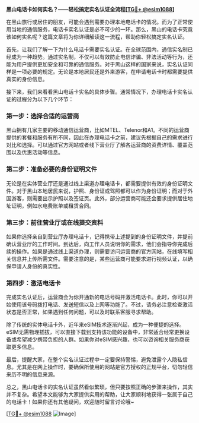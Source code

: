 **黑山电话卡如何实名？——轻松搞定实名认证全流程[[TG💪+ @esim1088](https://t.me/s/esim1088)]**

在黑山旅行或居住的朋友，可能会遇到需要办理本地电话卡的情况。而为了正常使用当地的通信服务，电话卡实名认证是必不可少的一环。那么，黑山的电话卡究竟该如何实名呢？这篇文章将为你详细解读这一流程，帮助你轻松搞定实名认证。

首先，让我们了解一下为什么电话卡需要实名认证。在全球范围内，通信实名制已经成为一种趋势。通过实名制，不仅可以有效防止电信诈骗、非法活动等行为，还能为用户提供更加安全和可靠的通信服务。对于黑山这样的国家来说，实名认证同样是一项必要的规定。无论是本地居民还是外来游客，在申请电话卡时都需要提供真实的身份信息。

接下来，我们来看看黑山电话卡实名的具体步骤。通常情况下，办理电话卡实名认证的过程分为以下几个环节：

### 第一步：选择合适的运营商

黑山拥有几家主要的移动通信运营商，比如MTEL、Telenor和A1。不同的运营商提供的套餐和服务有所不同，因此在办理电话卡之前，建议先根据自己的需求进行对比和选择。可以通过官方网站或者线下营业厅了解各运营商的资费详情、覆盖范围以及优惠活动等信息。

### 第二步：准备必要的身份证明文件

无论是在实体营业厅还是通过线上渠道办理电话卡，都需要提供有效的身份证明文件。对于黑山本地居民来说，护照、身份证或驾照都可以作为身份证明；而对于外国游客，则需要出示护照以及签证页。此外，部分运营商可能还会要求提供居住地址证明，例如水电费账单或租赁合同。

### 第三步：前往营业厅或在线提交资料

如果你选择亲自到营业厅办理电话卡，记得携带上述提到的身份证明文件，并提前确认营业厅的工作时间。到达后，向工作人员说明你的需求，他们会指导你完成后续的操作。如果是通过线上渠道办理，则需要访问运营商的官方网站，在线填写相关信息并上传所需文件。需要注意的是，某些运营商可能要求进行视频认证，以确保申请人身份的真实性。

### 第四步：激活电话卡

完成实名认证后，运营商会为你开通新的电话号码并激活电话卡。此时，你可以开始使用该号码拨打电话、发送短信以及上网等功能了。不过，请务必注意检查激活状态是否正常，如果遇到任何问题，可以及时联系客服寻求帮助。

除了传统的实体电话卡外，近年来eSIM技术逐渐兴起，成为一种便捷的选择。eSIM无需物理插拔，可以直接下载到支持该功能的设备中，非常适合经常更换设备或希望减少携带负担的人群。如果你对eSIM感兴趣，也可以咨询相关服务商获取更多信息。

最后，提醒大家，在整个实名认证过程中一定要保持警惕，避免泄露个人隐私信息。尤其是在网上操作时，要确保所使用的网站是官方授权的正规平台，切勿轻信来历不明的信息来源。

总之，黑山电话卡的实名认证虽然看似繁琐，但只要按照正确的步骤来操作，其实并不复杂。希望本文能够为大家提供实用的帮助，让大家顺利地获得一张属于自己的电话卡！如果你还有其他疑问，欢迎随时留言讨论哦~

[[TG💪+ @esim1088](https://t.me/s/esim1088) ![Image](https://i.postimg.cc/4NQfJmqS/Snipaste-2025-05-13-00-14-12.png)]